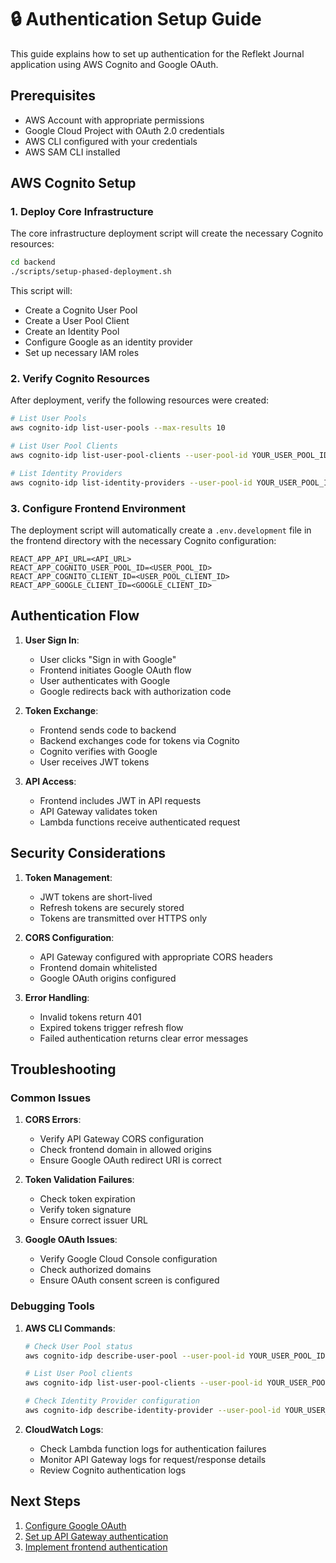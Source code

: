 # 🔒 Authentication Setup Guide

This guide explains how to set up authentication for the Reflekt Journal application using AWS Cognito and Google OAuth.

## Prerequisites

- AWS Account with appropriate permissions
- Google Cloud Project with OAuth 2.0 credentials
- AWS CLI configured with your credentials
- AWS SAM CLI installed

## AWS Cognito Setup

### 1. Deploy Core Infrastructure

The core infrastructure deployment script will create the necessary Cognito resources:

```bash
cd backend
./scripts/setup-phased-deployment.sh
```

This script will:
- Create a Cognito User Pool
- Create a User Pool Client
- Create an Identity Pool
- Configure Google as an identity provider
- Set up necessary IAM roles

### 2. Verify Cognito Resources

After deployment, verify the following resources were created:

```bash
# List User Pools
aws cognito-idp list-user-pools --max-results 10

# List User Pool Clients
aws cognito-idp list-user-pool-clients --user-pool-id YOUR_USER_POOL_ID

# List Identity Providers
aws cognito-idp list-identity-providers --user-pool-id YOUR_USER_POOL_ID
```

### 3. Configure Frontend Environment

The deployment script will automatically create a `.env.development` file in the frontend directory with the necessary Cognito configuration:

```env
REACT_APP_API_URL=<API_URL>
REACT_APP_COGNITO_USER_POOL_ID=<USER_POOL_ID>
REACT_APP_COGNITO_CLIENT_ID=<USER_POOL_CLIENT_ID>
REACT_APP_GOOGLE_CLIENT_ID=<GOOGLE_CLIENT_ID>
```

## Authentication Flow

1. **User Sign In**:
   - User clicks "Sign in with Google"
   - Frontend initiates Google OAuth flow
   - User authenticates with Google
   - Google redirects back with authorization code

2. **Token Exchange**:
   - Frontend sends code to backend
   - Backend exchanges code for tokens via Cognito
   - Cognito verifies with Google
   - User receives JWT tokens

3. **API Access**:
   - Frontend includes JWT in API requests
   - API Gateway validates token
   - Lambda functions receive authenticated request

## Security Considerations

1. **Token Management**:
   - JWT tokens are short-lived
   - Refresh tokens are securely stored
   - Tokens are transmitted over HTTPS only

2. **CORS Configuration**:
   - API Gateway configured with appropriate CORS headers
   - Frontend domain whitelisted
   - Google OAuth origins configured

3. **Error Handling**:
   - Invalid tokens return 401
   - Expired tokens trigger refresh flow
   - Failed authentication returns clear error messages

## Troubleshooting

### Common Issues

1. **CORS Errors**:
   - Verify API Gateway CORS configuration
   - Check frontend domain in allowed origins
   - Ensure Google OAuth redirect URI is correct

2. **Token Validation Failures**:
   - Check token expiration
   - Verify token signature
   - Ensure correct issuer URL

3. **Google OAuth Issues**:
   - Verify Google Cloud Console configuration
   - Check authorized domains
   - Ensure OAuth consent screen is configured

### Debugging Tools

1. **AWS CLI Commands**:
   ```bash
   # Check User Pool status
   aws cognito-idp describe-user-pool --user-pool-id YOUR_USER_POOL_ID

   # List User Pool clients
   aws cognito-idp list-user-pool-clients --user-pool-id YOUR_USER_POOL_ID

   # Check Identity Provider configuration
   aws cognito-idp describe-identity-provider --user-pool-id YOUR_USER_POOL_ID --provider-name Google
   ```

2. **CloudWatch Logs**:
   - Check Lambda function logs for authentication failures
   - Monitor API Gateway logs for request/response details
   - Review Cognito authentication logs

## Next Steps

1. [Configure Google OAuth](google-oauth.md)
2. [Set up API Gateway authentication](api-gateway-auth.md)
3. [Implement frontend authentication](frontend-auth.md) 